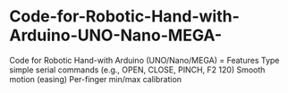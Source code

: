 # Code-for-Robotic-Hand-with-Arduino-UNO-Nano-MEGA-
Code for Robotic Hand-with Arduino (UNO/Nano/MEGA) = Features  Type simple serial commands (e.g., OPEN, CLOSE, PINCH, F2 120)  Smooth motion (easing)  Per-finger min/max calibration
